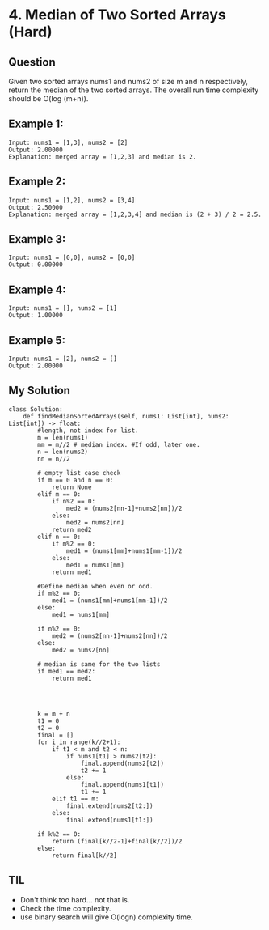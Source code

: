 # 4. Median of Two Sorted Arrays (Hard)

## Question
Given two sorted arrays nums1 and nums2 of size m and n respectively, return the median of the two sorted arrays.
The overall run time complexity should be O(log (m+n)).

## Example 1:
```
Input: nums1 = [1,3], nums2 = [2]
Output: 2.00000
Explanation: merged array = [1,2,3] and median is 2.
```
## Example 2:
```
Input: nums1 = [1,2], nums2 = [3,4]
Output: 2.50000
Explanation: merged array = [1,2,3,4] and median is (2 + 3) / 2 = 2.5.
```
## Example 3:
```
Input: nums1 = [0,0], nums2 = [0,0]
Output: 0.00000
```
## Example 4:
```
Input: nums1 = [], nums2 = [1]
Output: 1.00000
```
## Example 5:
```
Input: nums1 = [2], nums2 = []
Output: 2.00000
```

## My Solution

```
class Solution:
    def findMedianSortedArrays(self, nums1: List[int], nums2: List[int]) -> float:
        #length, not index for list.
        m = len(nums1)
        mm = m//2 # median index. #If odd, later one.
        n = len(nums2)
        nn = n//2
        
        # empty list case check
        if m == 0 and n == 0:
            return None
        elif m == 0:
            if n%2 == 0:
                med2 = (nums2[nn-1]+nums2[nn])/2
            else:
                med2 = nums2[nn]
            return med2
        elif n == 0:
            if m%2 == 0:
                med1 = (nums1[mm]+nums1[mm-1])/2
            else:
                med1 = nums1[mm]
            return med1
        
        #Define median when even or odd.
        if m%2 == 0:
            med1 = (nums1[mm]+nums1[mm-1])/2
        else:
            med1 = nums1[mm]
            
        if n%2 == 0:
            med2 = (nums2[nn-1]+nums2[nn])/2
        else:
            med2 = nums2[nn]
            
        # median is same for the two lists
        if med1 == med2:
            return med1
        


        
        k = m + n
        t1 = 0
        t2 = 0
        final = []
        for i in range(k//2+1):
            if t1 < m and t2 < n:
                if nums1[t1] > nums2[t2]:
                    final.append(nums2[t2])
                    t2 += 1
                else:
                    final.append(nums1[t1])
                    t1 += 1
            elif t1 == m:
                final.extend(nums2[t2:])
            else:
                final.extend(nums1[t1:])
        
        if k%2 == 0:
            return (final[k//2-1]+final[k//2])/2
        else:
            return final[k//2]
```

## TIL
- Don't think too hard... not that is.
- Check the time complexity.
- use binary search will give O(logn) complexity time.

